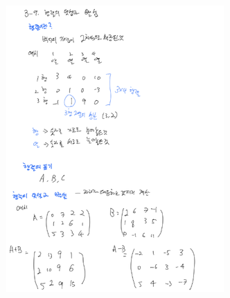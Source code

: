 <p align="center">
  <img width=700 alt="note" src="https://github.com/jasonheesanglee/theoretical_study/blob/main/Mathematics/data/3-9-Note.png">
</p>
